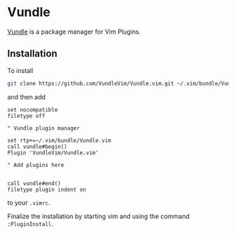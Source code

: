 # Vundle

[Vundle](https://github.com/VundleVim/Vundle.vim) is a package manager for Vim Plugins.


## Installation

To install
```bash
git clone https://github.com/VundleVim/Vundle.vim.git ~/.vim/bundle/Vundle.vim
```
and then add
```vim
set nocompatible
filetype off

" Vundle plugin manager

set rtp+=~/.vim/bundle/Vundle.vim
call vundle#begin()
Plugin 'VundleVim/Vundle.vim'

" Add plugins here


call vundle#end()
filetype plugin indent on
```
to your `.vimrc`.

Finalize the installation by starting vim and using the command `:PluginInstall`.


